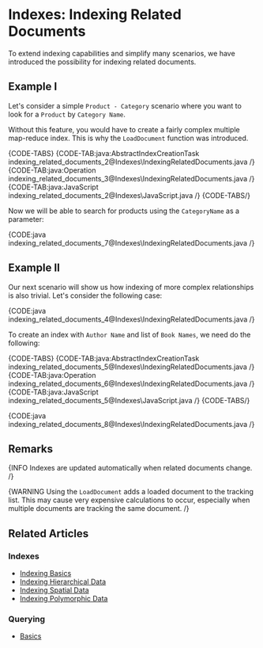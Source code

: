# Indexes: Indexing Related Documents

To extend indexing capabilities and simplify many scenarios, we have introduced the possibility for indexing related documents.

## Example I

Let's consider a simple `Product - Category` scenario where you want to look for a `Product` by `Category Name`.

Without this feature, you would have to create a fairly complex multiple map-reduce index. This is why the `LoadDocument` function was introduced.

{CODE-TABS}
{CODE-TAB:java:AbstractIndexCreationTask indexing_related_documents_2@Indexes\IndexingRelatedDocuments.java /}
{CODE-TAB:java:Operation indexing_related_documents_3@Indexes\IndexingRelatedDocuments.java /}
{CODE-TAB:java:JavaScript indexing_related_documents_2@Indexes\JavaScript.java /}
{CODE-TABS/}

Now we will be able to search for products using the `CategoryName` as a parameter:

{CODE:java indexing_related_documents_7@Indexes\IndexingRelatedDocuments.java /}

## Example II

Our next scenario will show us how indexing of more complex relationships is also trivial. Let's consider the following case:

{CODE:java indexing_related_documents_4@Indexes\IndexingRelatedDocuments.java /}

To create an index with `Author Name` and list of `Book Names`, we need do the following:

{CODE-TABS}
{CODE-TAB:java:AbstractIndexCreationTask indexing_related_documents_5@Indexes\IndexingRelatedDocuments.java /}
{CODE-TAB:java:Operation indexing_related_documents_6@Indexes\IndexingRelatedDocuments.java /}
{CODE-TAB:java:JavaScript indexing_related_documents_5@Indexes\JavaScript.java /}
{CODE-TABS/}

{CODE:java indexing_related_documents_8@Indexes\IndexingRelatedDocuments.java /}

## Remarks

{INFO Indexes are updated automatically when related documents change. /}

{WARNING Using the `LoadDocument` adds a loaded document to the tracking list. This may cause very expensive calculations to occur, especially when multiple documents are tracking the same document. /}

## Related Articles

### Indexes

- [Indexing Basics](../indexes/indexing-basics)
- [Indexing Hierarchical Data](../indexes/indexing-hierarchical-data)
- [Indexing Spatial Data](../indexes/indexing-spatial-data)
- [Indexing Polymorphic Data](../indexes/indexing-polymorphic-data)

### Querying

- [Basics](../indexes/querying/basics)
